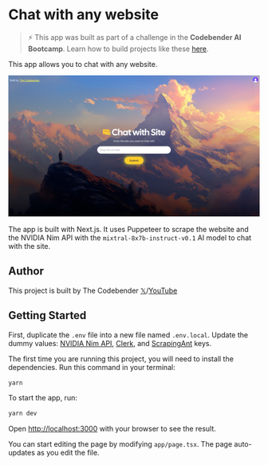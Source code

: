 # Chat with any website

> ⚡️ This app was built as part of a challenge in the **Codebender AI Bootcamp**. Learn how to build projects like these [here](https://lastcodebender.com/bootcamp).

This app allows you to chat with any website.

<img src="./screenshot.jpg" alt="app demo" width=600 />

The app is built with Next.js. It uses Puppeteer to scrape the website and the NVIDIA Nim API with the `mixtral-8x7b-instruct-v0.1` AI model to chat with the site.

## Author

This project is built by The Codebender [𝕏](https://twitter.com/ZaurbekStark)/[YouTube](https://www.youtube.com/@thecodebendermaster)

## Getting Started

First, duplicate the `.env` file into a new file named `.env.local`. Update the dummy values: [NVIDIA Nim API](https://build.nvidia.com/explore/discover), [Clerk](https://clerk.com/docs/upgrade-guides/api-keys), and [ScrapingAnt](https://app.scrapingant.com/dashboard) keys.

The first time you are running this project, you will need to install the dependencies. Run this command in your terminal:

```bash
yarn
```

To start the app, run:

```bash
yarn dev
```

Open [http://localhost:3000](http://localhost:3000) with your browser to see the result.

You can start editing the page by modifying `app/page.tsx`. The page auto-updates as you edit the file.
